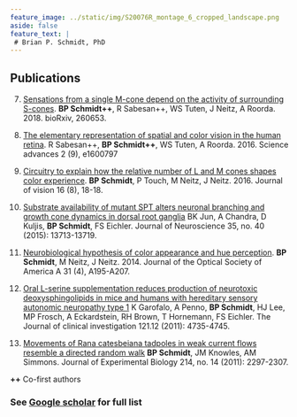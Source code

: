 ```yaml
---
feature_image: ../static/img/S20076R_montage_6_cropped_landscape.png
aside: false
feature_text: |
 # Brian P. Schmidt, PhD
---
```


## Publications

7. [Sensations from a single M-cone depend on the activity of surrounding S-cones][blue-paper]. **BP Schmidt++**, R Sabesan++, WS Tuten, J Neitz, A Roorda. 2018. bioRxiv, 260653.

6. [The elementary representation of spatial and color vision in the human retina][white-paper]. R Sabesan++, **BP Schmidt++**, WS Tuten, A Roorda. 2016. Science advances 2 (9), e1600797

5. [Circuitry to explain how the relative number of L and M cones shapes color experience][green-paper]. **BP Schmidt**, P Touch, M Neitz, J Neitz. 2016. Journal of vision 16 (8), 18-18.

4. [Substrate availability of mutant SPT alters neuronal branching and growth cone dynamics in dorsal root ganglia][DRGs] BK Jun, A Chandra, D Kuljis, **BP Schmidt**, FS Eichler. Journal of Neuroscience 35, no. 40 (2015): 13713-13719.

3. [Neurobiological hypothesis of color appearance and hue perception][model-paper]. **BP Schmidt**, M Neitz, J Neitz. 2014. Journal of the Optical Society of America A 31 (4), A195-A207.

2. [Oral L-serine supplementation reduces production of neurotoxic deoxysphingolipids in mice and humans with hereditary sensory autonomic neuropathy type 1][garofalo] K Garofalo, A Penno, **BP Schmidt**, HJ Lee, MP Frosch, A Eckardstein, RH Brown, T Hornemann, FS Eichler. The Journal of clinical investigation 121.12 (2011): 4735-4745.

1. [Movements of Rana catesbeiana tadpoles in weak current flows resemble a directed random walk][tadpoles] **BP Schmidt**, JM Knowles, AM Simmons. Journal of Experimental Biology 214, no. 14 (2011): 2297-2307.

**++** Co-first authors

### See [Google scholar][scholar] for full list


[blue-paper]: https://www.biorxiv.org/content/early/2018/02/09/260653
[white-paper]: http://advances.sciencemag.org/content/2/9/e1600797
[green-paper]: http://jov.arvojournals.org/article.aspx?articleid=2531368
[model-paper]: https://www.ncbi.nlm.nih.gov/pubmed/24695170
[garofalo]: https://www.jci.org/articles/view/57549
[DRGs]: http://www.jneurosci.org/content/35/40/13713.short
[tadpoles]: http://jeb.biologists.org/content/214/14/2297.short
[scholar]: https://scholar.google.com/citations?user=omyFr4IAAAAJ&hl=en

[RoordaLab]: orda.vision.berkeley.edu
[UCB]: https://www.berkeley.edu/
[Opto]: https://optometry.berkeley.edu/ 
[Neuro]: http://depts.washington.edu/neurogrd/
[NeitzLab]: http://neitzvision.com/

